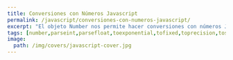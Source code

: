 ```yaml
---
title: Conversiones con Números Javascript
permalink: /javascript/conversiones-con-numeros-javascript/
excerpt: "El objeto Number nos permite hacer conversiones con números Javascript y obtener enteros, decimales, exponenciales,…"
tags: [number,parseint,parsefloat,toexponential,tofixed,toprecision,tostring]
image:
  path: /img/covers/javascript-cover.jpg
---
```

